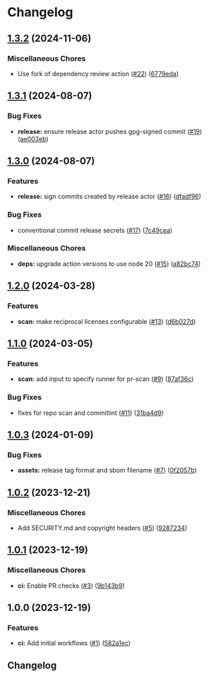 # Changelog

## [1.3.2](https://github.com/circlefin/circle-public-github-workflows/compare/v1.3.1...v1.3.2) (2024-11-06)


### Miscellaneous Chores

* Use fork of dependency review action ([#22](https://github.com/circlefin/circle-public-github-workflows/issues/22)) ([6779eda](https://github.com/circlefin/circle-public-github-workflows/commit/6779eda94afa5b563ba7b242ab8bafd9dc35295d))

## [1.3.1](https://github.com/circlefin/circle-public-github-workflows/compare/v1.3.0...v1.3.1) (2024-08-07)


### Bug Fixes

* **release:** ensure release actor pushes gpg-signed commit ([#19](https://github.com/circlefin/circle-public-github-workflows/issues/19)) ([ae003eb](https://github.com/circlefin/circle-public-github-workflows/commit/ae003ebc47f0e0c1dcf96d78fb3c5ca1ae57bb12))

## [1.3.0](https://github.com/circlefin/circle-public-github-workflows/compare/v1.2.0...v1.3.0) (2024-08-07)


### Features

* **release:** sign commits created by release actor ([#16](https://github.com/circlefin/circle-public-github-workflows/issues/16)) ([dfadf96](https://github.com/circlefin/circle-public-github-workflows/commit/dfadf96557f6bfdbad627b2137d7f602837bd179))


### Bug Fixes

* conventional commit release secrets ([#17](https://github.com/circlefin/circle-public-github-workflows/issues/17)) ([7c49cea](https://github.com/circlefin/circle-public-github-workflows/commit/7c49cea9807f640d5b8e4cba584905fa43b00c9f))


### Miscellaneous Chores

* **deps:** upgrade action versions to use node 20 ([#15](https://github.com/circlefin/circle-public-github-workflows/issues/15)) ([a82bc74](https://github.com/circlefin/circle-public-github-workflows/commit/a82bc74493008d5b44da4afcdd86fce4e2e446e7))

## [1.2.0](https://github.com/circlefin/circle-public-github-workflows/compare/v1.1.0...v1.2.0) (2024-03-28)


### Features

* **scan:** make reciprocal licenses configurable ([#13](https://github.com/circlefin/circle-public-github-workflows/issues/13)) ([d6b027d](https://github.com/circlefin/circle-public-github-workflows/commit/d6b027d873df0e12fc8f39f05924b090b8be3189))

## [1.1.0](https://github.com/circlefin/circle-public-github-workflows/compare/v1.0.3...v1.1.0) (2024-03-05)


### Features

* **scan:** add input to specify runner for pr-scan ([#9](https://github.com/circlefin/circle-public-github-workflows/issues/9)) ([87af36c](https://github.com/circlefin/circle-public-github-workflows/commit/87af36c2c5abcc01fb0af7099d55484429e18ff8))


### Bug Fixes

* fixes for repo scan and commitlint ([#11](https://github.com/circlefin/circle-public-github-workflows/issues/11)) ([31ba4d9](https://github.com/circlefin/circle-public-github-workflows/commit/31ba4d9c23d61bf04019fad7cab98a6a3686424e))

## [1.0.3](https://github.com/circlefin/circle-public-github-workflows/compare/v1.0.2...v1.0.3) (2024-01-09)


### Bug Fixes

* **assets:** release tag format and sbom filename ([#7](https://github.com/circlefin/circle-public-github-workflows/issues/7)) ([0f2057b](https://github.com/circlefin/circle-public-github-workflows/commit/0f2057b5da995e7f565e7544efc7316f66cb0f73))

## [1.0.2](https://github.com/circlefin/circle-public-github-workflows/compare/v1.0.1...v1.0.2) (2023-12-21)


### Miscellaneous Chores

* Add SECURITY.md and copyright headers ([#5](https://github.com/circlefin/circle-public-github-workflows/issues/5)) ([9287234](https://github.com/circlefin/circle-public-github-workflows/commit/928723477586dac74adaa8cf89088b223999af36))

## [1.0.1](https://github.com/circlefin/circle-public-github-workflows/compare/v1.0.0...v1.0.1) (2023-12-19)


### Miscellaneous Chores

* **ci:** Enable PR checks ([#3](https://github.com/circlefin/circle-public-github-workflows/issues/3)) ([9b143b9](https://github.com/circlefin/circle-public-github-workflows/commit/9b143b90e0e1aa0453db182aee24451d4b6bc94f))

## 1.0.0 (2023-12-19)


### Features

* **ci:** Add initial workflows ([#1](https://github.com/circlefin/circle-public-github-workflows/issues/1)) ([582a1ec](https://github.com/circlefin/circle-public-github-workflows/commit/582a1ec0f5a79242295da7b4530528912e9090cb))

## Changelog
